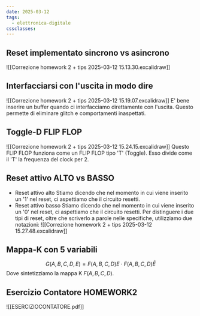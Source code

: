 ```yaml
---
date: 2025-03-12
tags:
  - elettronica-digitale
cssclasses:
---
```

## Reset implementato sincrono vs asincrono
![[Correzione homework 2 + tips 2025-03-12 15.13.30.excalidraw]]
## Interfacciarsi con l'uscita in modo dire
![[Correzione homework 2 + tips 2025-03-12 15.19.07.excalidraw]]
E' bene inserire un buffer quando ci interfacciamo direttamente con l'uscita.
Questo permette di eliminare glitch e comportamenti inaspettati.
## Toggle-D FLIP FLOP
![[Correzione homework 2 + tips 2025-03-12 15.24.15.excalidraw]]
Questo FLIP FLOP funziona come un FLIP FLOP tipo 'T' (Toggle). Esso divide come il 'T' la frequenza del clock per 2.
## Reset attivo ALTO vs BASSO
- Reset attivo alto
	 Stiamo dicendo che nel momento in cui viene inserito un '1' nel reset, ci aspettiamo che il circuito resetti.
- Reset attivo basso
	 Stiamo dicendo che nel momento in cui viene inserito un '0' nel reset, ci aspettiamo che il circuito resetti.
Per distinguere i due tipi di reset, oltre che scriverlo a parole nelle specifiche, utilizziamo due notazioni:
![[Correzione homework 2 + tips 2025-03-12 15.27.48.excalidraw]]
## Mappa-K con 5 variabili
$$
G(A,B,C,D,E)=F(A,B,C,D)E\cdot F(A,B,C,D)\bar{E}
$$
Dove sintetizziamo la mappa K $F(A,B,C,D)$.
## Esercizio Contatore HOMEWORK2
![[ESERCIZIOCONTATORE.pdf]]